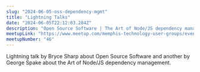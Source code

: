 ```yaml
---
slug: "2024-06-05-oss-dependency-mgmt"
title: "Lightning Talks"
date: "2024-06-05T22:12:03.284Z"
description: "Open Source Software | The Art of Node/JS dependency management."
meetupLink: "https://www.meetup.com/memphis-technology-user-groups/events/298922100/"
meetupNumber: "46"
---
```


Lightning talk by Bryce Sharp about Open Source Software and another by George Spake about the Art of Node/JS dependency management.
